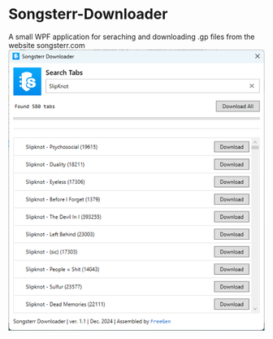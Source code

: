 # Songsterr-Downloader

A small WPF application for seraching and downloading .gp files from the website songsterr.com
![app](app.png)
